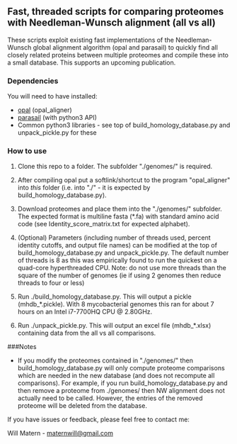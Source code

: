 ## Fast, threaded scripts for comparing proteomes with Needleman\-Wunsch alignment (all vs all) 

These scripts exploit existing fast implementations of the Needleman-Wunsch global alignment algorithm (opal and parasail) to quickly find all closely related proteins between multiple proteomes and compile these into a small database. This supports an upcoming publication.

### Dependencies
You will need to have installed:
* [opal](https://github.com/Martinsos/opal) (opal\_aligner)
* [parasail](https://github.com/jeffdaily/parasail) (with python3 API)
* Common python3 libraries - see top of build\_homology\_database.py and unpack\_pickle.py for these

### How to use
1. Clone this repo to a folder. The subfolder "./genomes/" is required.
1. After compiling opal put a softlink/shortcut to the program "opal\_aligner" into *this* folder (i.e. into "./" - it is expected by build\_homology\_database.py).
1. Download proteomes and place them into the "./genomes/" subfolder. The expected format is multiline fasta (\*.fa) with standard amino acid code (see Identity\_score\_matrix.txt for expected alphabet).

1. (Optional) Parameters (including number of threads used, percent identity cutoffs, and output file names) can be modified at the top of build\_homology\_database.py and unpack\_pickle.py. The default number of threads is 8 as this was empirically found to run the quickest on a quad-core hyperthreaded CPU. Note: do not use more threads than the square of the number of genomes (ie if using 2 genomes then reduce threads to four or less)
1. Run ./build\_homology\_database.py. This will output a pickle (mhdb\_\*.pickle). With 8 mycobacterial genomes this ran for about 7 hours on an Intel i7-7700HQ CPU @ 2.80GHz.
1. Run ./unpack\_pickle.py. This will output an excel file (mhdb\_\*.xlsx) containing data from the all vs all comparisons.

###Notes
* If you modify the proteomes contained in "./genomes/" then build\_homology\_database.py will only compute proteome comparisons which are needed in the new database (and does not recompute all comparisons). For example, if you run build\_homology\_database.py and then remove a proteome from ./genomes/ then NW alignment does not actually need to be called. However, the entries of the removed proteome will be deleted from the database.

If you have issues or feedback, please feel free to contact me:

Will Matern - maternwill@gmail.com
